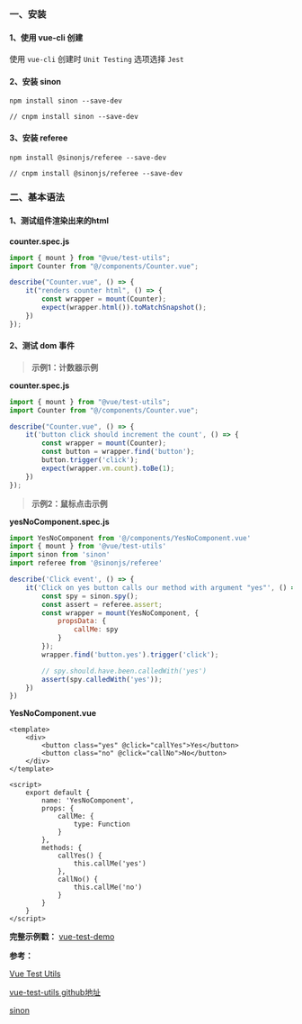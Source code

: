 ### 一、安装

#### 1、使用 vue-cli 创建

使用 `vue-cli` 创建时 `Unit Testing` 选项选择 `Jest`

#### 2、安装 sinon

```
npm install sinon --save-dev

// cnpm install sinon --save-dev
```

#### 3、安装 referee

```
npm install @sinonjs/referee --save-dev

// cnpm install @sinonjs/referee --save-dev
```

### 二、基本语法

#### 1、测试组件渲染出来的html

**counter.spec.js**

```javascript
import { mount } from "@vue/test-utils";
import Counter from "@/components/Counter.vue";

describe("Counter.vue", () => {
    it("renders counter html", () => {
        const wrapper = mount(Counter);
        expect(wrapper.html()).toMatchSnapshot();
    })
});
```

#### 2、测试 dom 事件

> **示例1：计数器示例**

**counter.spec.js**

```javascript
import { mount } from "@vue/test-utils";
import Counter from "@/components/Counter.vue";

describe("Counter.vue", () => {
    it('button click should increment the count', () => {
        const wrapper = mount(Counter);
        const button = wrapper.find('button');
        button.trigger('click');
        expect(wrapper.vm.count).toBe(1);
    })
});
```

> **示例2：鼠标点击示例**

**yesNoComponent.spec.js**

```javascript
import YesNoComponent from '@/components/YesNoComponent.vue'
import { mount } from '@vue/test-utils'
import sinon from 'sinon'
import referee from '@sinonjs/referee'

describe('Click event', () => {
    it('Click on yes button calls our method with argument "yes"', () => {
        const spy = sinon.spy();
        const assert = referee.assert;
        const wrapper = mount(YesNoComponent, {
            propsData: {
                callMe: spy
            }
        });
        wrapper.find('button.yes').trigger('click');

        // spy.should.have.been.calledWith('yes')
        assert(spy.calledWith('yes'));
    })
})
```

**YesNoComponent.vue**

```vue
<template>
    <div>
        <button class="yes" @click="callYes">Yes</button>
        <button class="no" @click="callNo">No</button>
    </div>
</template>

<script>
    export default {
        name: 'YesNoComponent',
        props: {
            callMe: {
                type: Function
            }
        },
        methods: {
            callYes() {
                this.callMe('yes')
            },
            callNo() {
                this.callMe('no')
            }
        }
    }
</script>
```

**完整示例戳：** [vue-test-demo](https://github.com/snowLeopard93/vue-demo/tree/master/vue-cli/vue-test-demo)

**参考：**

[Vue Test Utils](https://vue-test-utils.vuejs.org/zh/)

[vue-test-utils github地址](https://github.com/vuejs/vue-test-utils)

[sinon](https://sinonjs.org/)
